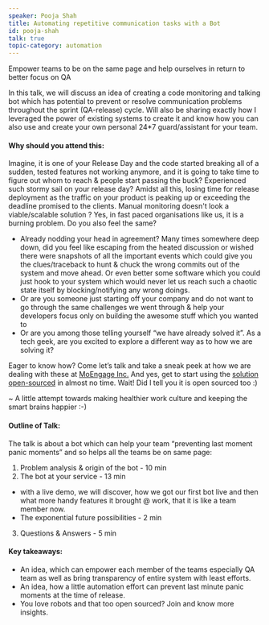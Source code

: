 ```yaml
---
speaker: Pooja Shah
title: Automating repetitive communication tasks with a Bot
id: pooja-shah
talk: true
topic-category: automation
---
```


<!--<a href="http://www.slideshare.net/Kevlin/the-error-of-our-ways">[Slides]</a>-->

Empower teams to be on the same page and help ourselves in return to better focus on QA

In this talk, we will discuss an idea of creating a code monitoring and talking bot which has potential to prevent or resolve communication problems throughout the sprint (QA-release) cycle.
Will also be sharing exactly how I leveraged the power of existing systems to create it and know how you can also use and create your own personal 24*7 guard/assistant for your team.

#### **Why should you attend this:**
Imagine, it is one of your Release Day and the code started breaking all of a sudden, tested features not working anymore, and it is going to take time to figure out whom to reach & people start passing the buck? Experienced such stormy sail on your release day? Amidst all this, losing time for release deployment as the traffic on your product is peaking up or exceeding the deadline promised to the clients. Manual monitoring doesn't look a viable/scalable solution ? Yes, in fast paced organisations like us, it is a burning problem. Do you also feel the same?

* Already nodding your head in agreement? Many times somewhere deep down, did you feel like escaping from the heated discussion or wished there were snapshots of all the important events which could give you the clues/traceback to hunt & chuck the wrong commits out of the system and move ahead. Or even better some software which you could just hook to your system which would never let us reach such a chaotic state itself by blocking/notifying any wrong doings.
* Or are you someone just starting off your company and do not want to go through the same challenges we went through & help your developers focus only on building the awesome stuff which you wanted to
* Or are you among those telling yourself “we have already solved it”. As a tech geek, are you excited to explore a different way as to how we are solving it?

Eager to know how? Come let’s talk and take a sneak peek at how we are dealing with these at [MoEngage Inc.](http://moengage.com/) And yes, get to start using the [solution open-sourced](https://github.com/moengage/alice) in almost no time. Wait! Did I tell you it is open sourced too :)

~ A little attempt towards making healthier work culture and keeping the smart brains happier :-)

#### **Outline of Talk:**
The talk is about a bot which can help your team “preventing last moment panic moments” and so helps all the teams be on same page:
1. Problem analysis & origin of the bot - 10 min
2. The bot at your service - 13 min
* with a live demo, we will discover, how we got our first bot live and then what more handy features it brought @ work, that it is like a team member now.
* The exponential future possibilities - 2 min
3. Questions & Answers - 5 min

#### **Key takeaways:**
* An idea, which can empower each member of the teams especially QA team as well as bring transparency of entire system with least efforts.
* An idea, how a little automation effort can prevent last minute panic moments at the time of release.
* You love robots and that too open sourced? Join and know more insights.
